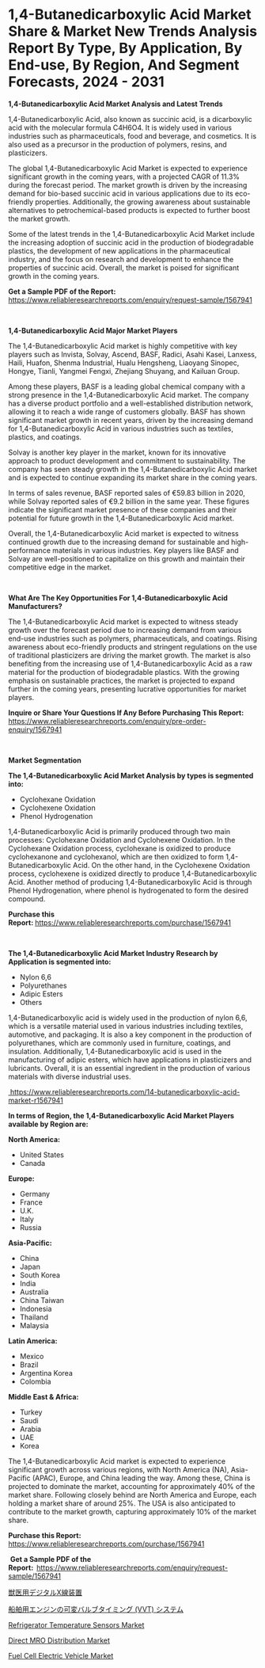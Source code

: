 <p><h1>1,4-Butanedicarboxylic Acid Market Share & Market New Trends Analysis Report By Type, By Application, By End-use, By Region, And Segment Forecasts, 2024 - 2031</h1></p><p><strong>1,4-Butanedicarboxylic Acid Market Analysis and Latest Trends</strong></p>
<p><p>1,4-Butanedicarboxylic Acid, also known as succinic acid, is a dicarboxylic acid with the molecular formula C4H6O4. It is widely used in various industries such as pharmaceuticals, food and beverage, and cosmetics. It is also used as a precursor in the production of polymers, resins, and plasticizers.</p><p>The global 1,4-Butanedicarboxylic Acid Market is expected to experience significant growth in the coming years, with a projected CAGR of 11.3% during the forecast period. The market growth is driven by the increasing demand for bio-based succinic acid in various applications due to its eco-friendly properties. Additionally, the growing awareness about sustainable alternatives to petrochemical-based products is expected to further boost the market growth.</p><p>Some of the latest trends in the 1,4-Butanedicarboxylic Acid Market include the increasing adoption of succinic acid in the production of biodegradable plastics, the development of new applications in the pharmaceutical industry, and the focus on research and development to enhance the properties of succinic acid. Overall, the market is poised for significant growth in the coming years.</p></p>
<p><strong>Get a Sample PDF of the Report:&nbsp;</strong> <a href="https://www.reliableresearchreports.com/enquiry/request-sample/1567941">https://www.reliableresearchreports.com/enquiry/request-sample/1567941</a></p>
<p>&nbsp;</p>
<p><strong>1,4-Butanedicarboxylic Acid Major Market Players</strong></p>
<p><p>The 1,4-Butanedicarboxylic Acid market is highly competitive with key players such as Invista, Solvay, Ascend, BASF, Radici, Asahi Kasei, Lanxess, Haili, Huafon, Shenma Industrial, Hualu Hengsheng, Liaoyang Sinopec, Hongye, Tianli, Yangmei Fengxi, Zhejiang Shuyang, and Kailuan Group.</p><p>Among these players, BASF is a leading global chemical company with a strong presence in the 1,4-Butanedicarboxylic Acid market. The company has a diverse product portfolio and a well-established distribution network, allowing it to reach a wide range of customers globally. BASF has shown significant market growth in recent years, driven by the increasing demand for 1,4-Butanedicarboxylic Acid in various industries such as textiles, plastics, and coatings.</p><p>Solvay is another key player in the market, known for its innovative approach to product development and commitment to sustainability. The company has seen steady growth in the 1,4-Butanedicarboxylic Acid market and is expected to continue expanding its market share in the coming years.</p><p>In terms of sales revenue, BASF reported sales of €59.83 billion in 2020, while Solvay reported sales of €9.2 billion in the same year. These figures indicate the significant market presence of these companies and their potential for future growth in the 1,4-Butanedicarboxylic Acid market.</p><p>Overall, the 1,4-Butanedicarboxylic Acid market is expected to witness continued growth due to the increasing demand for sustainable and high-performance materials in various industries. Key players like BASF and Solvay are well-positioned to capitalize on this growth and maintain their competitive edge in the market.</p></p>
<p>&nbsp;</p>
<p><strong>What Are The Key Opportunities For 1,4-Butanedicarboxylic Acid Manufacturers?</strong></p>
<p><p>The 1,4-Butanedicarboxylic Acid market is expected to witness steady growth over the forecast period due to increasing demand from various end-use industries such as polymers, pharmaceuticals, and coatings. Rising awareness about eco-friendly products and stringent regulations on the use of traditional plasticizers are driving the market growth. The market is also benefiting from the increasing use of 1,4-Butanedicarboxylic Acid as a raw material for the production of biodegradable plastics. With the growing emphasis on sustainable practices, the market is projected to expand further in the coming years, presenting lucrative opportunities for market players.</p></p>
<p><strong>Inquire or Share Your Questions If Any Before Purchasing This Report:</strong> <a href="https://www.reliableresearchreports.com/enquiry/pre-order-enquiry/1567941">https://www.reliableresearchreports.com/enquiry/pre-order-enquiry/1567941</a></p>
<p>&nbsp;</p>
<p><strong>Market Segmentation</strong></p>
<p><strong>The 1,4-Butanedicarboxylic Acid Market Analysis by types is segmented into:</strong></p>
<p><ul><li>Cyclohexane Oxidation</li><li>Cyclohexene Oxidation</li><li>Phenol Hydrogenation</li></ul></p>
<p><p>1,4-Butanedicarboxylic Acid is primarily produced through two main processes: Cyclohexane Oxidation and Cyclohexene Oxidation. In the Cyclohexane Oxidation process, cyclohexane is oxidized to produce cyclohexanone and cyclohexanol, which are then oxidized to form 1,4-Butanedicarboxylic Acid. On the other hand, in the Cyclohexene Oxidation process, cyclohexene is oxidized directly to produce 1,4-Butanedicarboxylic Acid. Another method of producing 1,4-Butanedicarboxylic Acid is through Phenol Hydrogenation, where phenol is hydrogenated to form the desired compound.</p></p>
<p><strong>Purchase this Report:&nbsp;</strong><a href="https://www.reliableresearchreports.com/purchase/1567941">https://www.reliableresearchreports.com/purchase/1567941</a></p>
<p>&nbsp;</p>
<p><strong>The 1,4-Butanedicarboxylic Acid Market Industry Research by Application is segmented into:</strong></p>
<p><ul><li>Nylon 6,6</li><li>Polyurethanes</li><li>Adipic Esters</li><li>Others</li></ul></p>
<p><p>1,4-Butanedicarboxylic acid is widely used in the production of nylon 6,6, which is a versatile material used in various industries including textiles, automotive, and packaging. It is also a key component in the production of polyurethanes, which are commonly used in furniture, coatings, and insulation. Additionally, 1,4-Butanedicarboxylic acid is used in the manufacturing of adipic esters, which have applications in plasticizers and lubricants. Overall, it is an essential ingredient in the production of various materials with diverse industrial uses.</p></p>
<p><a href="https://www.reliableresearchreports.com/14-butanedicarboxylic-acid-market-r1567941">&nbsp;https://www.reliableresearchreports.com/14-butanedicarboxylic-acid-market-r1567941</a></p>
<p><strong>In terms of Region, the 1,4-Butanedicarboxylic Acid Market Players available by Region are:</strong></p>
<p>
    <p> <strong> North America: </strong>
        <ul>
            <li>United States</li>
            <li>Canada</li>
        </ul>
        </p> 
    <p> <strong> Europe: </strong>
        <ul>
            <li>Germany</li>
            <li>France</li>
            <li>U.K.</li>
            <li>Italy</li>
            <li>Russia</li>
        </ul>
        </p> 
    <p> <strong> Asia-Pacific: </strong>
        <ul>
            <li>China</li>
            <li>Japan</li>
            <li>South Korea</li>
            <li>India</li>
            <li>Australia</li>
            <li>China Taiwan</li>
            <li>Indonesia</li>
            <li>Thailand</li>
            <li>Malaysia</li>
        </ul>
        </p> 
    <p> <strong> Latin America: </strong>
        <ul>
            <li>Mexico</li>
            <li>Brazil</li>
            <li>Argentina Korea</li>
            <li>Colombia</li>
        </ul>
        </p> 
    <p> <strong> Middle East & Africa: </strong>
        <ul>
            <li>Turkey</li>
            <li>Saudi</li>
            <li>Arabia</li>
            <li>UAE</li>
            <li>Korea</li>
        </ul>
    </p>
    </p>
<p><p>The 1,4-Butanedicarboxylic Acid market is expected to experience significant growth across various regions, with North America (NA), Asia-Pacific (APAC), Europe, and China leading the way. Among these, China is projected to dominate the market, accounting for approximately 40% of the market share. Following closely behind are North America and Europe, each holding a market share of around 25%. The USA is also anticipated to contribute to the market growth, capturing approximately 10% of the market share.</p></p>
<p><strong>Purchase this Report: </strong><a href="https://www.reliableresearchreports.com/purchase/1567941">https://www.reliableresearchreports.com/purchase/1567941</a></p>
<p>&nbsp;<strong>Get a Sample PDF of the Report:&nbsp;&nbsp;</strong><a href="https://www.reliableresearchreports.com/enquiry/request-sample/1567941">https://www.reliableresearchreports.com/enquiry/request-sample/1567941</a></p>
<p><strong></strong></p>
<p><p><a href="https://github.com/moulafa/Market-Research-Report-List-1/blob/main/447607691013.md">獣医用デジタルX線装置</a></p><p><a href="https://github.com/ihabdkwlxs948/Market-Research-Report-List-2/blob/main/509009191451.md">船舶用エンジンの可変バルブタイミング (VVT) システム</a></p><p><a href="https://issuu.com/reportprime-2/docs/refrigerator-temperature-sensors-market-size-2030.">Refrigerator Temperature Sensors Market</a></p><p><a href="https://www.linkedin.com/pulse/direct-mro-distribution-market-size-reveals-best-marketing-h66be">Direct MRO Distribution Market</a></p><p><a href="https://github.com/julyju69/Market-Research-Report-List-3/blob/main/fuel-cell-electric-vehicle-market.md">Fuel Cell Electric Vehicle Market</a></p></p>